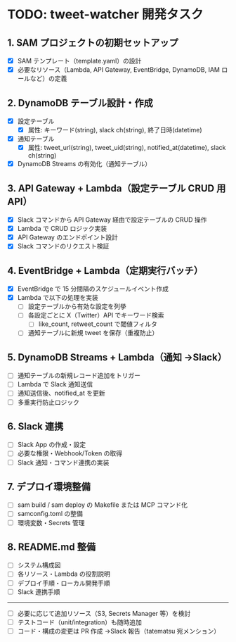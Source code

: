 # TODO: tweet-watcher 開発タスク

## 1. SAM プロジェクトの初期セットアップ

- [x] SAM テンプレート（template.yaml）の設計
- [x] 必要なリソース（Lambda, API Gateway, EventBridge, DynamoDB, IAM ロールなど）の定義

## 2. DynamoDB テーブル設計・作成

- [x] 設定テーブル
  - [x] 属性: キーワード(string), slack ch(string), 終了日時(datetime)
- [x] 通知テーブル
  - [x] 属性: tweet_url(string), tweet_uid(string), notified_at(datetime), slack ch(string)
- [x] DynamoDB Streams の有効化（通知テーブル）

## 3. API Gateway + Lambda（設定テーブル CRUD 用 API）

- [x] Slack コマンドから API Gateway 経由で設定テーブルの CRUD 操作
- [x] Lambda で CRUD ロジック実装
- [x] API Gateway のエンドポイント設計
- [x] Slack コマンドのリクエスト検証

## 4. EventBridge + Lambda（定期実行バッチ）

- [x] EventBridge で 15 分間隔のスケジュールイベント作成
- [x] Lambda で以下の処理を実装
  - [ ] 設定テーブルから有効な設定を列挙
  - [ ] 各設定ごとに X（Twitter）API でキーワード検索
    - [ ] like_count, retweet_count で閾値フィルタ
  - [ ] 通知テーブルに新規 tweet を保存（重複防止）

## 5. DynamoDB Streams + Lambda（通知 →Slack）

- [ ] 通知テーブルの新規レコード追加をトリガー
- [ ] Lambda で Slack 通知送信
- [ ] 通知送信後、notified_at を更新
- [ ] 多重実行防止ロジック

## 6. Slack 連携

- [ ] Slack App の作成・設定
- [ ] 必要な権限・Webhook/Token の取得
- [ ] Slack 通知・コマンド連携の実装

## 7. デプロイ環境整備

- [ ] sam build / sam deploy の Makefile または MCP コマンド化
- [ ] samconfig.toml の整備
- [ ] 環境変数・Secrets 管理

## 8. README.md 整備

- [ ] システム構成図
- [ ] 各リソース・Lambda の役割説明
- [ ] デプロイ手順・ローカル開発手順
- [ ] Slack 連携手順

---

- [ ] 必要に応じて追加リソース（S3, Secrets Manager 等）を検討
- [ ] テストコード（unit/integration）も随時追加
- [ ] コード・構成の変更は PR 作成 →Slack 報告（tatematsu 宛メンション）
